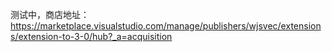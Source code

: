 测试中，商店地址：https://marketplace.visualstudio.com/manage/publishers/wjsvec/extensions/extension-to-3-0/hub?_a=acquisition
